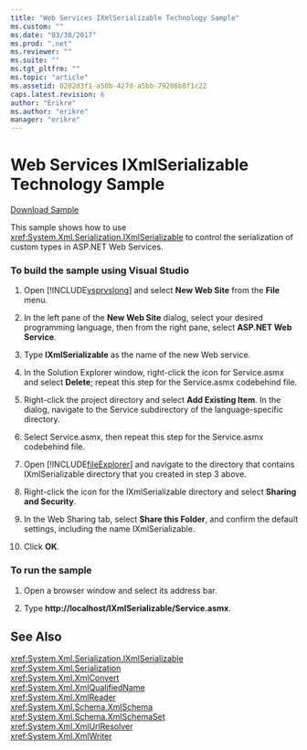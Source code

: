```yaml
---
title: "Web Services IXmlSerializable Technology Sample"
ms.custom: ""
ms.date: "03/30/2017"
ms.prod: ".net"
ms.reviewer: ""
ms.suite: ""
ms.tgt_pltfrm: ""
ms.topic: "article"
ms.assetid: 0202d3f1-a50b-427d-a5bb-79208b8f1c22
caps.latest.revision: 6
author: "Erikre"
ms.author: "erikre"
manager: "erikre"
---
```

# Web Services IXmlSerializable Technology Sample
[Download Sample](http://download.microsoft.com/download/4/7/B/47B2164C-E780-4B10-8DE4-2CB5B886E0A6/Technologies/Serialization/Xml%20Serialization/IXmlSerializable.zip.exe)  
  
 This sample shows how to use <xref:System.Xml.Serialization.IXmlSerializable> to control the serialization of custom types in ASP.NET Web Services.  
  
### To build the sample using Visual Studio  
  
1.  Open [!INCLUDE[vsprvslong](../../../includes/vsprvslong-md.md)] and select **New Web Site** from the **File** menu.  
  
2.  In the left pane of the **New Web Site** dialog, select your desired programming language, then from the right pane, select **ASP.NET Web Service**.  
  
3.  Type **IXmlSerializable** as the name of the new Web service.  
  
4.  In the Solution Explorer window, right-click the icon for Service.asmx and select **Delete**; repeat this step for the Service.asmx codebehind file.  
  
5.  Right-click the project directory and select **Add Existing Item**. In the dialog, navigate to the Service subdirectory of the language-specific directory.  
  
6.  Select Service.asmx, then repeat this step for the Service.asmx codebehind file.  
  
7.  Open [!INCLUDE[fileExplorer](../../../includes/fileexplorer-md.md)] and navigate to the directory that contains IXmlSerializable directory that you created in step 3 above.  
  
8.  Right-click the icon for the IXmlSerializable directory and select **Sharing and Security**.  
  
9. In the Web Sharing tab, select **Share this Folder**, and confirm the default settings, including the name IXmlSerializable.  
  
10. Click **OK**.  
  
### To run the sample  
  
1.  Open a browser window and select its address bar.  
  
2.  Type **http://localhost/IXmlSerializable/Service.asmx**.  
  
## See Also  
 <xref:System.Xml.Serialization.IXmlSerializable>   
 <xref:System.Xml.Serialization>   
 <xref:System.Xml.XmlConvert>   
 <xref:System.Xml.XmlQualifiedName>   
 <xref:System.Xml.XmlReader>   
 <xref:System.Xml.Schema.XmlSchema>   
 <xref:System.Xml.Schema.XmlSchemaSet>   
 <xref:System.Xml.XmlUrlResolver>   
 <xref:System.Xml.XmlWriter>
